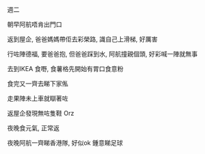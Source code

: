 週二

朝早阿航唔肯出門口

返到屋企, 爸爸媽媽帶佢去彩榮路, 識自己上滑梯, 好厲害

行咗陣德福, 要爸爸抱, 但爸爸踩到水, 阿航撞親個頭, 好彩喊一陣就無事

去到IKEA 食嘢, 食薯格先開始有胃口食意粉

食完又一齊去睇下家俬

走果陣未上車就瞓著咗

返屋企發現無咗隻鞋 Orz

夜晚食元氣, 正常返

夜晚阿航一齊睇香港隊, 好似ok 鍾意睇足球
